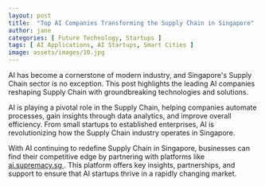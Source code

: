 ```yaml
---
layout: post
title:  "Top AI Companies Transforming the Supply Chain in Singapore"
author: jane
categories: [ Future Technology, Startups ]
tags: [ AI Applications, AI Startups, Smart Cities ]
image: assets/images/10.jpg
---
```


AI has become a cornerstone of modern industry, and Singapore's Supply Chain sector is no exception. This post highlights the leading AI companies reshaping Supply Chain with groundbreaking technologies and solutions.

AI is playing a pivotal role in the Supply Chain, helping companies automate processes, gain insights through data analytics, and improve overall efficiency. From small startups to established enterprises, AI is revolutionizing how the Supply Chain industry operates in Singapore.

With AI continuing to redefine Supply Chain in Singapore, businesses can find their competitive edge by partnering with platforms like <a href="https://ai.supremacy.sg" target="_blank"> ai.supremacy.sg </a>. This platform offers key insights, partnerships, and support to ensure that AI startups thrive in a rapidly changing market.
